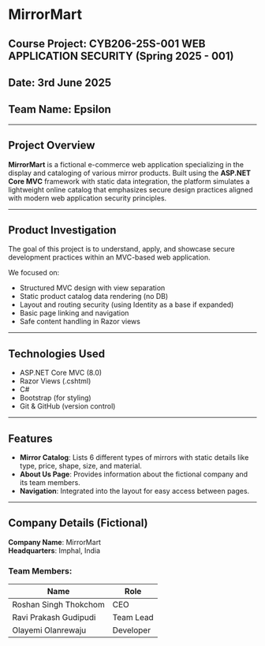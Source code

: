 # MirrorMart

## Course Project: CYB206-25S-001 WEB APPLICATION SECURITY (Spring 2025 - 001)

## Date: 3rd June 2025  
## Team Name: Epsilon

---

## Project Overview

**MirrorMart** is a fictional e-commerce web application specializing in the display and cataloging of various mirror products. Built using the **ASP.NET Core MVC** framework with static data integration, the platform simulates a lightweight online catalog that emphasizes secure design practices aligned with modern web application security principles.

---

## Product Investigation

The goal of this project is to understand, apply, and showcase secure development practices within an MVC-based web application. 

We focused on:

- Structured MVC design with view separation
- Static product catalog data rendering (no DB)
- Layout and routing security (using Identity as a base if expanded)
- Basic page linking and navigation
- Safe content handling in Razor views

---

## Technologies Used

- ASP.NET Core MVC (8.0)
- Razor Views (.cshtml)
- C#
- Bootstrap (for styling)
- Git & GitHub (version control)

---

## Features

- **Mirror Catalog**: Lists 6 different types of mirrors with static details like type, price, shape, size, and material.
- **About Us Page**: Provides information about the fictional company and its team members.
- **Navigation**: Integrated into the layout for easy access between pages.

---

## Company Details (Fictional)

**Company Name**: MirrorMart  
**Headquarters**: Imphal, India

### Team Members:

| Name                     | Role         |
|--------------------------|--------------|
| Roshan Singh Thokchom    | CEO          |
| Ravi Prakash Gudipudi    | Team Lead    |
| Olayemi Olanrewaju       | Developer    |
